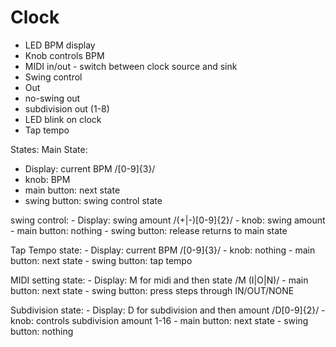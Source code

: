 # Clock

- LED BPM display
- Knob controls BPM
- MIDI in/out - switch between clock source and sink
- Swing control
- Out
- no-swing out
- subdivision out (1-8)
- LED blink on clock
- Tap tempo


States:
  Main State:
  - Display: current BPM /[0-9]{3}/
  - knob: BPM
  - main button: next state
  - swing button: swing control state

  swing control:
    - Display: swing amount /(+|-)[0-9]{2}/
    - knob: swing amount
    - main button: nothing
    - swing button: release returns to main state

  Tap Tempo state:
    - Display: current BPM /[0-9]{3}/
    - knob: nothing
    - main button: next state
    - swing button: tap tempo

  MIDI setting state:
    - Display: M for midi and then state /M (I|O|N)/
    - main button: next state
    - swing button: press steps through IN/OUT/NONE

  Subdivision state:
    - Display: D for subdivision and then amount /D[0-9]{2}/
    - knob: controls subdivision amount 1-16
    - main button: next state
    - swing button: nothing
